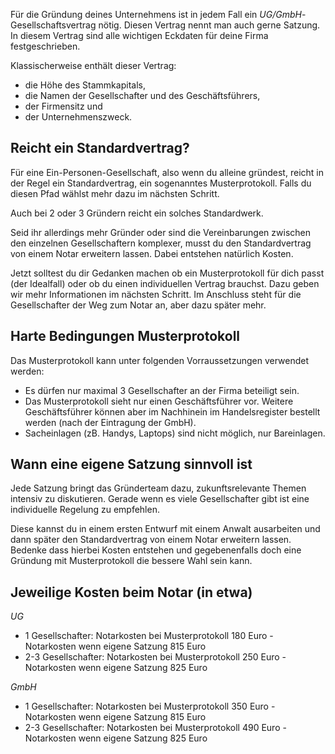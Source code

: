 Für die Gründung deines Unternehmens ist in jedem Fall ein _UG/GmbH_-Gesellschaftsvertrag nötig. Diesen Vertrag nennt man auch gerne Satzung. In diesem Vertrag sind alle wichtigen Eckdaten für deine Firma festgeschrieben.

Klassischerweise enthält dieser Vertrag:

- die Höhe des Stammkapitals,
- die Namen der Gesellschafter und des Geschäftsführers,
- der Firmensitz und
- der Unternehmenszweck.

## Reicht ein Standardvertrag?

Für eine Ein-Personen-Gesellschaft, also wenn du alleine gründest, reicht in der Regel ein Standardvertrag, ein sogenanntes Musterprotokoll. Falls du diesen Pfad wählst mehr dazu im nächsten Schritt.

Auch bei 2 oder 3 Gründern reicht ein solches Standardwerk.

Seid ihr allerdings mehr Gründer oder sind die Vereinbarungen zwischen den einzelnen Gesellschaftern komplexer, musst du den Standardvertrag von einem Notar erweitern lassen. Dabei entstehen natürlich Kosten.

Jetzt solltest du dir Gedanken machen ob ein Musterprotokoll für dich passt (der Idealfall) oder ob du einen individuellen Vertrag brauchst. Dazu geben wir mehr Informationen im nächsten Schritt. Im Anschluss steht für die Gesellschafter der Weg zum Notar an, aber dazu später mehr.

## Harte Bedingungen Musterprotokoll

Das Musterprotokoll kann unter folgenden Vorraussetzungen verwendet werden:

- Es dürfen nur maximal 3 Gesellschafter an der Firma beteiligt sein.
- Das Musterprotokoll sieht nur einen Geschäftsführer vor. Weitere Geschäftsführer können aber im Nachhinein im Handelsregister bestellt werden (nach der Eintragung der GmbH).
- Sacheinlagen (zB. Handys, Laptops) sind nicht möglich, nur Bareinlagen.

## Wann eine eigene Satzung sinnvoll ist

Jede Satzung bringt das Gründerteam dazu, zukunftsrelevante Themen intensiv zu diskutieren. Gerade wenn es viele Gesellschafter gibt ist eine individuelle Regelung zu empfehlen.

Diese kannst du in einem ersten Entwurf mit einem Anwalt ausarbeiten und dann später den Standardvertrag von einem Notar erweitern lassen. Bedenke dass hierbei Kosten entstehen und gegebenenfalls doch eine Gründung mit Musterprotokoll die bessere Wahl sein kann.

## Jeweilige Kosten beim Notar (in etwa)

_UG_

- 1 Gesellschafter: Notarkosten bei Musterprotokoll 180 Euro - Notarkosten wenn eigene Satzung 815 Euro
- 2-3 Gesellschafter: Notarkosten bei Musterprotokoll 250 Euro - Notarkosten wenn eigene Satzung 825 Euro

_GmbH_

- 1 Gesellschafter: Notarkosten bei Musterprotokoll 350 Euro - Notarkosten wenn eigene Satzung 815 Euro
- 2-3 Gesellschafter: Notarkosten bei Musterprotokoll 490 Euro - Notarkosten wenn eigene Satzung 825 Euro
